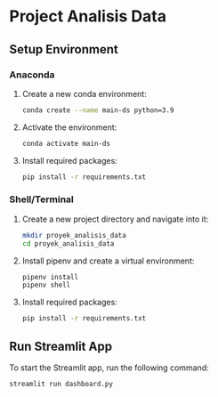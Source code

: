 # Project Analisis Data

## Setup Environment

### Anaconda

1. Create a new conda environment:

   ```bash
   conda create --name main-ds python=3.9
   ```

2. Activate the environment:

   ```bash
   conda activate main-ds
   ```

3. Install required packages:
   ```bash
   pip install -r requirements.txt
   ```

### Shell/Terminal

1. Create a new project directory and navigate into it:

   ```bash
   mkdir proyek_analisis_data
   cd proyek_analisis_data
   ```

2. Install pipenv and create a virtual environment:

   ```bash
   pipenv install
   pipenv shell
   ```

3. Install required packages:
   ```bash
   pip install -r requirements.txt
   ```

## Run Streamlit App

To start the Streamlit app, run the following command:

```bash
streamlit run dashboard.py
```
